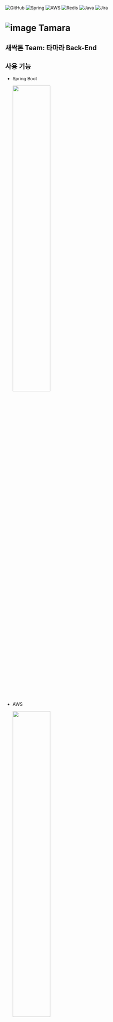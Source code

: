 ![GitHub](https://img.shields.io/badge/github-%23121011.svg?style=for-the-badge&logo=github&logoColor=white) ![Spring](https://img.shields.io/badge/spring-%236DB33F.svg?style=for-the-badge&logo=spring&logoColor=white) ![AWS](https://img.shields.io/badge/AWS-%23FF9900.svg?style=for-the-badge&logo=amazon-aws&logoColor=white) 	![Redis](https://img.shields.io/badge/redis-%23DD0031.svg?style=for-the-badge&logo=redis&logoColor=white) ![Java](https://img.shields.io/badge/java-%23ED8B00.svg?style=for-the-badge&logo=openjdk&logoColor=white)	![Jira](https://img.shields.io/badge/jira-%230A0FFF.svg?style=for-the-badge&logo=jira&logoColor=white)
# ![image](https://github.com/Tamara-sesacthon/tamara-back/assets/55172514/02e22bbc-3187-4fad-860e-c8db1c055aec) Tamara
## 새싹톤 Team: 타마라 Back-End
## 사용 기능
- Spring Boot

  <img src="https://github.com/Tamara-sesacthon/tamara-back/assets/55172514/66de4110-9823-420e-877b-ad2f91e43fe8" width="50%"/>

- AWS

  <img src="https://github.com/Tamara-sesacthon/tamara-back/assets/55172514/7d68e1ad-ad07-4bc0-938a-7cdeb29220b3" width="50%"/>

- Redis

  <img src="https://github.com/Tamara-sesacthon/tamara-back/assets/55172514/f9339aaa-9e52-4419-9e15-fe71b950cd78" width="50%"/>


<br>
<br>

### Warning!
- api service key 같은 경우 properties에 넣기 (git ignore 설정) 또는 공개되지 않는 곳에
- 응답시간 400ms 이내로
- 필수 권한 최대 1개
